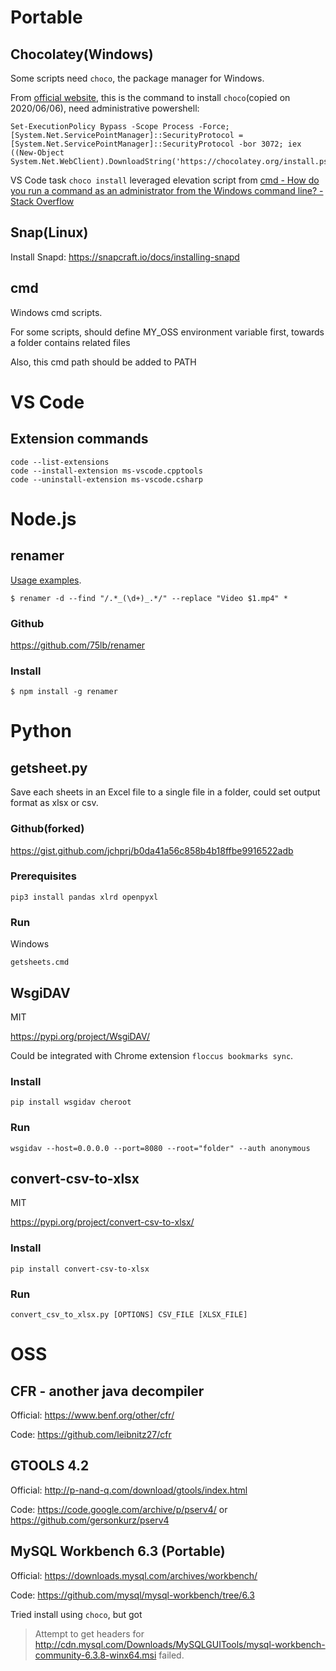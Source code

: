 # Portable

## Chocolatey(Windows)

Some scripts need `choco`, the package manager for Windows.

From [official website](https://chocolatey.org/install), this is the command to install `choco`(copied on 2020/06/06), need administrative powershell:

```
Set-ExecutionPolicy Bypass -Scope Process -Force; [System.Net.ServicePointManager]::SecurityProtocol = [System.Net.ServicePointManager]::SecurityProtocol -bor 3072; iex ((New-Object System.Net.WebClient).DownloadString('https://chocolatey.org/install.ps1'))
```

VS Code task `choco install` leveraged elevation script from [cmd - How do you run a command as an administrator from the Windows command line? - Stack Overflow](https://stackoverflow.com/questions/5944180/how-do-you-run-a-command-as-an-administrator-from-the-windows-command-line/5953967)

## Snap(Linux)

Install Snapd: https://snapcraft.io/docs/installing-snapd

## cmd

Windows cmd scripts.

For some scripts, should define MY_OSS environment variable first, towards a folder contains related files

Also, this cmd path should be added to PATH

# VS Code

## Extension commands
```
code --list-extensions
code --install-extension ms-vscode.cpptools
code --uninstall-extension ms-vscode.csharp
```


# Node.js

## renamer

[Usage examples](https://github.com/75lb/renamer/wiki/examples).

```
$ renamer -d --find "/.*_(\d+)_.*/" --replace "Video $1.mp4" *
```

### Github

https://github.com/75lb/renamer

### Install

```
$ npm install -g renamer
```

# Python

## getsheet.py

Save each sheets in an Excel file to a single file in a folder, could set output format as xlsx or csv.

### Github(forked)

https://gist.github.com/jchprj/b0da41a56c858b4b18ffbe9916522adb

### Prerequisites

```pip3 install pandas xlrd openpyxl```

### Run

Windows

```getsheets.cmd```

## WsgiDAV

MIT

https://pypi.org/project/WsgiDAV/

Could be integrated with Chrome extension `floccus bookmarks sync`.

### Install

```pip install wsgidav cheroot```

### Run

```wsgidav --host=0.0.0.0 --port=8080 --root="folder" --auth anonymous```

## convert-csv-to-xlsx

MIT

https://pypi.org/project/convert-csv-to-xlsx/

### Install

```pip install convert-csv-to-xlsx```

### Run

```convert_csv_to_xlsx.py [OPTIONS] CSV_FILE [XLSX_FILE]```

# OSS

## CFR - another java decompiler

Official: https://www.benf.org/other/cfr/

Code: https://github.com/leibnitz27/cfr

## GTOOLS 4.2

Official: http://p-nand-q.com/download/gtools/index.html

Code: https://code.google.com/archive/p/pserv4/ or https://github.com/gersonkurz/pserv4

## MySQL Workbench 6.3 (Portable)

Official: https://downloads.mysql.com/archives/workbench/

Code: https://github.com/mysql/mysql-workbench/tree/6.3

Tried install using `choco`, but got 

> Attempt to get headers for http://cdn.mysql.com/Downloads/MySQLGUITools/mysql-workbench-community-6.3.8-winx64.msi failed.
